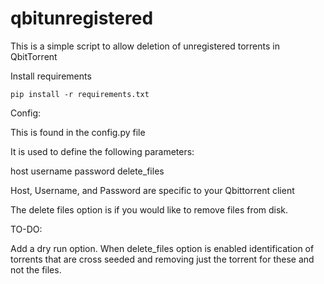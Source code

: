 # qbitunregistered
This is a simple script to allow deletion of unregistered torrents in QbitTorrent

Install requirements

```pip install -r requirements.txt```

Config:

This is found in the config.py file

It is used to define the following parameters:

host 
username
password
delete_files

Host, Username, and Password are specific to your Qbittorrent client

The delete files option is if you would like to remove files from disk.

TO-DO:

Add a dry run option.
When delete_files option is enabled identification of torrents that are cross seeded and removing just the torrent for these and not the files.
